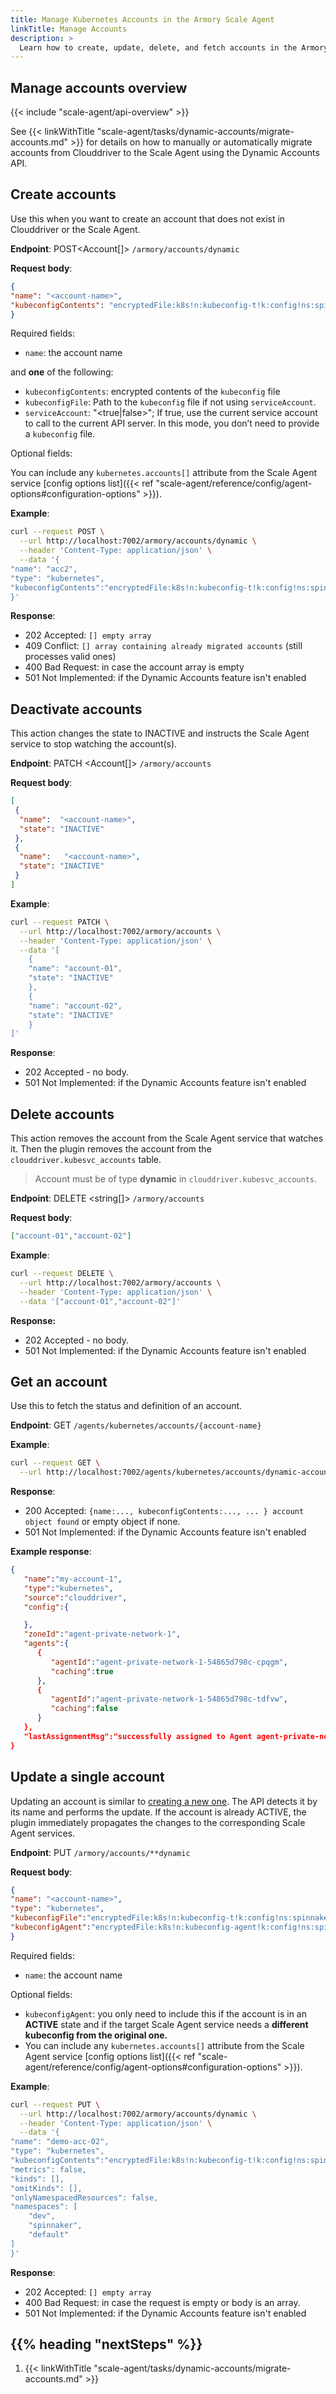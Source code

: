 ```yaml
---
title: Manage Kubernetes Accounts in the Armory Scale Agent
linkTitle: Manage Accounts
description: >
  Learn how to create, update, delete, and fetch accounts in the Armory Scale Agent for Spinnaker and Kubernetes.
---
```


## Manage accounts overview

{{< include "scale-agent/api-overview" >}}

See {{< linkWithTitle "scale-agent/tasks/dynamic-accounts/migrate-accounts.md" >}} for details on how to manually or automatically migrate accounts from Clouddriver to the Scale Agent using the Dynamic Accounts API.

## Create accounts

Use this when you want to create an account that does not exist in Clouddriver or the Scale Agent.

**Endpoint**: POST<Account[]> `/armory/accounts/dynamic`

**Request body**:

```json
{
"name":	"<account-name>",
"kubeconfigContents": "encryptedFile:k8s!n:kubeconfig-t!k:config!ns:spinnaker"
}
```

Required fields:

* `name`: the account name

and **one** of the following:

* `kubeconfigContents`: encrypted contents of the `kubeconfig` file
* `kubeconfigFile`: Path to the `kubeconfig` file if not using `serviceAccount`.
* `serviceAccount`: "<true|false>"; If true, use the current service account to call to the current API server. In this mode, you don’t need to provide a `kubeconfig` file.

Optional fields:

You can include any `kubernetes.accounts[]` attribute from the Scale Agent service [config options list]({{< ref "scale-agent/reference/config/agent-options#configuration-options" >}}).


**Example**:

```bash
curl --request POST \
  --url http://localhost:7002/armory/accounts/dynamic \
  --header 'Content-Type: application/json' \
  --data '{
"name":	"acc2",
"type": "kubernetes",
"kubeconfigContents":"encryptedFile:k8s!n:kubeconfig-t!k:config!ns:spinnaker"
}'
```

**Response**:

- 202 Accepted: `[] empty array`
- 409 Conflict: `[] array containing already migrated accounts` (still processes valid ones)
- 400 Bad Request: in case the account array is empty
- 501 Not Implemented: if the Dynamic Accounts feature isn't enabled 

## Deactivate accounts

This action changes the state to INACTIVE and instructs the Scale Agent service to stop watching the account(s).

**Endpoint**: PATCH <Account[]> `/armory/accounts` 

**Request body**:

```json
[
 {
  "name":  "<account-name>",
  "state": "INACTIVE"
 },
 {
  "name":   "<account-name>",
  "state": "INACTIVE"
 }
]
```

**Example**:

```bash
curl --request PATCH \
  --url http://localhost:7002/armory/accounts \
  --header 'Content-Type: application/json' \
  --data '[
	{
	"name":	"account-01",
	"state": "INACTIVE"
	},
	{
	"name":	"account-02",
	"state": "INACTIVE"
	}
]'
```

**Response**:

- 202 Accepted - no body.
- 501 Not Implemented: if the Dynamic Accounts feature isn't enabled 

## Delete accounts

This action removes the account from the Scale Agent service that watches it. Then the plugin removes the account from the `clouddriver.kubesvc_accounts` table.

>Account must be of type **dynamic** in `clouddriver.kubesvc_accounts`. 

**Endpoint**: DELETE <string[]> `/armory/accounts`

**Request body**:

```json
["account-01","account-02"]
```

**Example**:

```bash
curl --request DELETE \
  --url http://localhost:7002/armory/accounts \
  --header 'Content-Type: application/json' \
  --data '["account-01","account-02"]'
```

**Response:** 

- 202 Accepted - no body.
- 501 Not Implemented: if the Dynamic Accounts feature isn't enabled 

## Get an account

Use this to fetch the status and definition of an account.

**Endpoint**: GET `/agents/kubernetes/accounts/{account-name}`

**Example**:

```bash
curl --request GET \
  --url http://localhost:7002/agents/kubernetes/accounts/dynamic-account
```

**Response**: 

- 200 Accepted: `{name:..., kubeconfigContents:..., ... } account object found` or empty object if none.
- 501 Not Implemented: if the Dynamic Accounts feature isn't enabled 

**Example response**:

``` json
{
   "name":"my-account-1",
   "type":"kubernetes",
   "source":"clouddriver",
   "config":{

   },
   "zoneId":"agent-private-network-1",
   "agents":{
      {
         "agentId":"agent-private-network-1-54865d798c-cpqgm",
         "caching":true
      },
      {
         "agentId":"agent-private-network-1-54865d798c-tdfvw",
         "caching":false
      }
   },
   "lastAssignmentMsg":"successfully assigned to Agent agent-private-network-1-54865d798c-tdfvw for executing operations"
}
```

## Update a single account

Updating an account is similar to [creating a new one](#create-accounts). The API detects it by its name and performs the update. If the account is already ACTIVE, the plugin immediately propagates the changes to the corresponding Scale Agent services.

**Endpoint**: PUT <Account> `/armory/accounts/**dynamic`

**Request body**:

```json
{
"name": "<account-name>",
"type": "kubernetes",
"kubeconfigFile":"encryptedFile:k8s!n:kubeconfig-t!k:config!ns:spinnaker",
"kubeconfigAgent":"encryptedFile:k8s!n:kubeconfig-agent!k:config!ns:spinnaker"
}
```

Required fields:

* `name`: the account name

Optional fields:

* `kubeconfigAgent`: you only need to include this if the account is in an **ACTIVE** state and if the target Scale Agent service needs a **different kubeconfig from the original one.**
* You can include any `kubernetes.accounts[]` attribute from the Scale Agent service [config options list]({{< ref "scale-agent/reference/config/agent-options#configuration-options" >}}).


**Example**:

```bash
curl --request PUT \
  --url http://localhost:7002/armory/accounts/dynamic \
  --header 'Content-Type: application/json' \
  --data '{
"name":	"demo-acc-02",
"type": "kubernetes",
"kubeconfigContents":"encryptedFile:k8s!n:kubeconfig-t!k:config!ns:spinnaker",
"metrics": false,
"kinds": [],
"omitKinds": [],
"onlyNamespacedResources": false,
"namespaces": [
    "dev",
    "spinnaker",
    "default"
]
}'
```

**Response**: 

- 202 Accepted: `[] empty array`
- 400 Bad Request: in case the request is empty or body is an array.
- 501 Not Implemented: if the Dynamic Accounts feature isn't enabled 


## {{% heading "nextSteps" %}}

1. {{< linkWithTitle "scale-agent/tasks/dynamic-accounts/migrate-accounts.md" >}}
